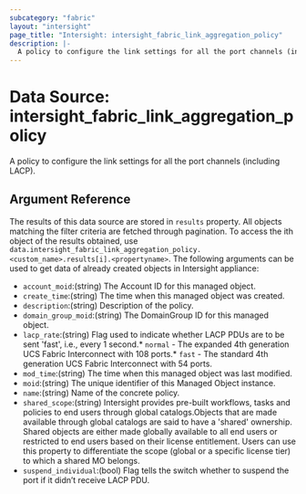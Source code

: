 ```yaml
---
subcategory: "fabric"
layout: "intersight"
page_title: "Intersight: intersight_fabric_link_aggregation_policy"
description: |-
  A policy to configure the link settings for all the port channels (including LACP).
---
```


# Data Source: intersight_fabric_link_aggregation_policy
A policy to configure the link settings for all the port channels (including LACP).
## Argument Reference
The results of this data source are stored in `results` property.
All objects matching the filter criteria are fetched through pagination.
To access the ith object of the results obtained, use `data.intersight_fabric_link_aggregation_policy.<custom_name>.results[i].<propertyname>`.
The following arguments can be used to get data of already created objects in Intersight appliance:
* `account_moid`:(string) The Account ID for this managed object. 
* `create_time`:(string) The time when this managed object was created. 
* `description`:(string) Description of the policy. 
* `domain_group_moid`:(string) The DomainGroup ID for this managed object. 
* `lacp_rate`:(string) Flag used to indicate whether LACP PDUs are to be sent 'fast', i.e., every 1 second.* `normal` - The expanded 4th generation UCS Fabric Interconnect with 108 ports.* `fast` - The standard 4th generation UCS Fabric Interconnect with 54 ports. 
* `mod_time`:(string) The time when this managed object was last modified. 
* `moid`:(string) The unique identifier of this Managed Object instance. 
* `name`:(string) Name of the concrete policy. 
* `shared_scope`:(string) Intersight provides pre-built workflows, tasks and policies to end users through global catalogs.Objects that are made available through global catalogs are said to have a 'shared' ownership. Shared objects are either made globally available to all end users or restricted to end users based on their license entitlement. Users can use this property to differentiate the scope (global or a specific license tier) to which a shared MO belongs. 
* `suspend_individual`:(bool) Flag tells the switch whether to suspend the port if it didn’t receive LACP PDU. 
 